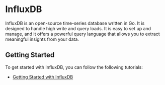 # InfluxDB

InfluxDB is an open-source time-series database written in Go. It is designed to handle high write and query loads. It is easy to set up and manage, and it offers a powerful query language that allows you to extract meaningful insights from your data.

## Getting Started

To get started with InfluxDB, you can follow the following tutorials:

- [Getting Started with InfluxDB](https://docs.influxdata.com/influxdb/v2/get-started/)
